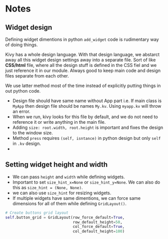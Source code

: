 # Notes

## Widget design
Defining widget dimentions in python `add_widget` code is rudimentary way of doing things.

Kivy has a whole design language. With that design language, we abstarct away all this widget design settings away into a separate file. Sort of like **CSS/html** file, where all the design stuff is defined in the CSS fiel and we just reference it in our module. Always good to keep main code and design files separate from each other.

We use latter method most of the time instead of explicitly putting things in out python code.

* Design file should have same name without App part i.e. If main class is `MyApp` then design file should be names `My.kv`. Using `myapp.kv` will throw an error.
* When we run, kivy looks for this file by default, and we do not need to reference it or write anything in the main file.
* Adding `size: root.width, root.height` is important and fixes the design to the window size.
* Method `press` requires `(self, isntance)` in python design but only `self` in `.kv` design.
* 
## Setting widget height and width
* We can pass `height` and `width` while defining widgets. 
* Important to set `size_hint_x=None` or `size_hint_y=None`. We can also do this as `size_hint = (None, None)`.
* we can also use `size_hint` for resizing widgets.
* If multiple widgets have same dimentions, we can force same dimensions for all of them while defining `GridLayout()`.

```python
# Create buttons grid layout
self.button_grid = GridLayout(row_force_default=True,
                              row_default_height=50,
                              col_force_default=True,
                              col_default_height=100)

```

